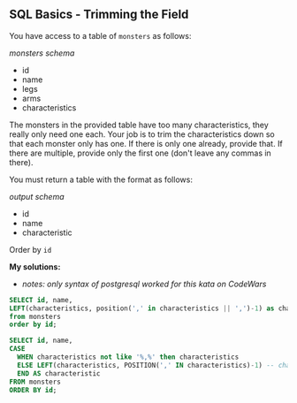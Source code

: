 ## SQL Basics - Trimming the Field

You have access to a table of `monsters` as follows:


*monsters schema*

* id
* name
* legs
* arms
* characteristics

The monsters in the provided table have too many characteristics, they really only need one each. Your job is to trim the characteristics down so that each monster only has one. If there is only one already, provide that. If there are multiple, provide only the first one (don't leave any commas in there).


You must return a table with the format as follows:


*output schema*

* id
* name
* characteristic

Order by `id`

**My solutions:**
* *notes: only syntax of postgresql worked for this kata on CodeWars*

```sql
SELECT id, name, 
LEFT(characteristics, position(',' in characteristics || ',')-1) as characteristic     
from monsters 
order by id;
```

```sql
SELECT id, name,
CASE
  WHEN characteristics not like '%,%' then characteristics
  ELSE LEFT(characteristics, POSITION(',' IN characteristics)-1) -- charakterystyczne dla postgresql/ kata nie obsluguje charindex
  END AS characteristic
FROM monsters 
ORDER BY id;
```


